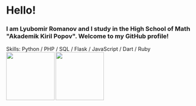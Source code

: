 # Hello!

### I am Lyubomir Romanov and I study in the High School of Math "Akademik Kiril Popov". Welcome to my GitHub profile!
Skills: Python / PHP / SQL / Flask / JavaScript / Dart / Ruby
<br>
<img height="130" align="left" src="https://github-readme-stats.vercel.app/api?username=romanov-lyubomir&count_private=true&theme=tokyonight&hide=prs&show_icons=true" style="max-width:100%;">
<img height="130" align="left" src="https://github-readme-stats.vercel.app/api/top-langs/?username=romanov-lyubomir&layout=compact&theme=tokyonight" style="max-width:100%;">
